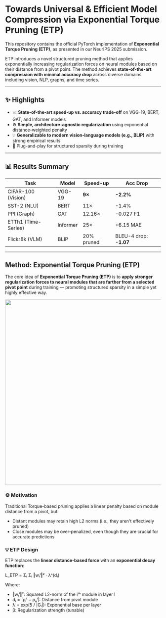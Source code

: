 # Towards Universal & Efficient Model Compression via Exponential Torque Pruning (ETP)

This repository contains the official PyTorch implementation of **Exponential Torque Pruning (ETP)**, as presented in our NeurIPS 2025 submission.

ETP introduces a novel structured pruning method that applies exponentially increasing regularization forces on neural modules based on their distance from a pivot point. The method achieves **state-of-the-art compression with minimal accuracy drop** across diverse domains including vision, NLP, graphs, and time series.

---

## ✨ Highlights

- 📈 **State-of-the-art speed-up vs. accuracy trade-off** on VGG-19, BERT, GAT, and Informer models
- ⚙️ **Simple, architecture-agnostic regularization** using exponential distance-weighted penalty
- 💡 **Generalizable to modern vision-language models (e.g., BLIP)** with strong empirical results
- 🧩 Plug-and-play for structured sparsity during training

---

## 📊 Results Summary

| Task                | Model      | Speed-up | Acc Drop |
|---------------------|------------|----------|----------|
| CIFAR-100 (Vision)  | VGG-19     | **9×**   | **-2.2%** |
| SST-2 (NLU)         | BERT       | 11×      | -1.4%     |
| PPI (Graph)         | GAT        | 12.16×   | -0.027 F1 |
| ETTh1 (Time-Series) | Informer   | 25×      | +6.15 MAE |
| Flickr8k (VLM)      | BLIP       | 20% pruned | BLEU-4 drop: **-1.07** |

---

## Method: Exponential Torque Pruning (ETP)

The core idea of **Exponential Torque Pruning (ETP)** is to **apply stronger regularization forces to neural modules that are farther from a selected pivot point** during training — promoting structured sparsity in a simple yet highly effective way.
<p align="center">
  <img src="https://github.com/user-attachments/assets/094e3c0f-0e51-4f70-9ba6-586f39e7d8fd" width="600"/>
</p>

### ⚙️ Motivation

Traditional Torque-based pruning applies a linear penalty based on module distance from a pivot, but:

- Distant modules may retain high L2 norms (i.e., they aren't effectively pruned)
- Close modules may be over-penalized, even though they are crucial for accurate predictions

### 💡 ETP Design

ETP replaces the **linear distance-based force** with an **exponential decay function**:

L_ETP = Σₗ Σᵢ ‖wᵢˡ‖² · λ^(dᵢ)

Where:

- ‖wᵢˡ‖²: Squared L2-norm of the iᵗʰ module in layer l  
- dᵢ = |ρᵢˡ − ρₚˡ|: Distance from pivot module  
- λ = exp(5 / |Gₗ|): Exponential base per layer  
- β: Regularization strength (tunable)



